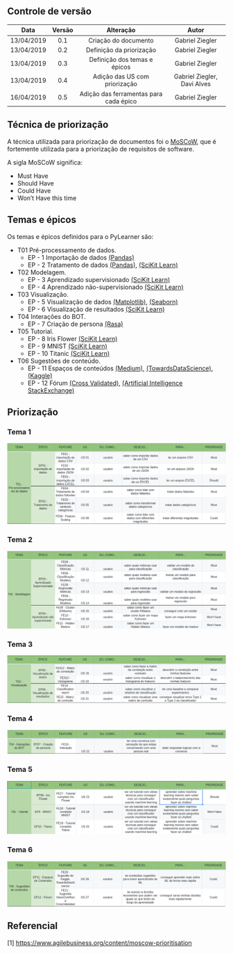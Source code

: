 ## Controle de versão

|Data|Versão|Alteração|Autor|
|:--:|:----:|:-------:|:---:|
|13/04/2019|0.1|Criação do documento|Gabriel Ziegler|
|13/04/2019|0.2|Definição da priorização|Gabriel Ziegler|
|13/04/2019|0.3|Definição dos temas e épicos|Gabriel Ziegler|
|13/04/2019|0.4|Adição das US com priorização|Gabriel Ziegler, Davi Alves|
|16/04/2019|0.5|Adição das ferramentas para cada épico|Gabriel Ziegler|

## Técnica de priorização

A técnica utilizada para priorização de documentos foi o [MoSCoW](https://www.agilebusiness.org/content/moscow-prioritisation), que é fortemente utilizada para a priorização de requisitos de software.

A sigla MoSCoW significa:

* Must Have
* Should Have
* Could Have
* Won’t Have this time

## Temas e épicos

Os temas e épicos definidos para o PyLearner são:

* T01 Pré-processamento de dados.
    * EP - 1 Importação de dados [(Pandas)](https://pandas.pydata.org/)
    * EP - 2 Tratamento de dados [(Pandas)](https://pandas.pydata.org/), [(SciKit Learn)](https://scikit-learn.org/stable/modules/preprocessing.html)
* T02 Modelagem.
    * EP - 3 Aprendizado supervisionado [(SciKit Learn)](https://scikit-learn.org/stable/modules/preprocessing.html)
    * EP - 4 Aprendizado não-supervisionado [(SciKit Learn)](https://scikit-learn.org/stable/modules/preprocessing.html)
* T03 Visualização.
    * EP - 5 Visualização de dados [(Matplotlib)](https://matplotlib.org/), [(Seaborn)](https://seaborn.pydata.org/)
    * EP - 6 Visualização de resultados [(SciKit Learn)](https://scikit-learn.org/stable/modules/preprocessing.html)
* T04 Interações do BOT.
    * EP - 7 Criação de persona [(Rasa)](https://rasa.com/)
* T05 Tutorial.
    * EP - 8 Iris Flower [(SciKit Learn)](https://scikit-learn.org/stable/modules/preprocessing.html)
    * EP - 9 MNIST [(SciKit Learn)](https://scikit-learn.org/stable/modules/preprocessing.html)
    * EP - 10 Titanic [(SciKit Learn)](https://scikit-learn.org/stable/modules/preprocessing.html)
* T06 Sugestões de conteúdo.
    * EP - 11 Espaços de conteúdos [(Medium)](https://medium.com/), [(TowardsDataScience)](https://towardsdatascience.com/), [(Kaggle)](https://kaggle.com)
    * EP - 12 Fórum [(Cross Validated)](https://stats.stackexchange.com/), [(Artificial Intelligence StackExchange)](https://ai.stackexchange.com/)

## Priorização

### Tema 1

![tema 1](img/tema1-preprocessamento.png)

### Tema 2

![tema 2](img/tema2-modelagem.png)

### Tema 3

![tema 3](img/tema3-visualizacao.png)

### Tema 4

![tema 4](img/tema4-interacao.png)

### Tema 5

![tema 5](img/tema5-tutorial.png)

### Tema 6

![tema 6](img/tema6-sugestoes.png)

## Referencial

[1] https://www.agilebusiness.org/content/moscow-prioritisation

